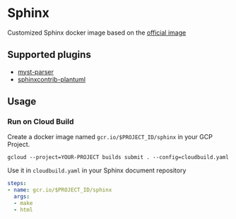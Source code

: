 # Sphinx

Customized Sphinx docker image based on the [official image](https://github.com/sphinx-doc/docker)

## Supported plugins

- [myst-parser](https://www.sphinx-doc.org/ja/master/usage/markdown.html#configuration)
- [sphinxcontrib-plantuml](https://github.com/sphinx-contrib/plantuml)

## Usage

### Run on Cloud Build

Create a docker image named `gcr.io/$PROJECT_ID/sphinx` in your GCP Project.

```shell
gcloud --project=YOUR-PROJECT builds submit . --config=cloudbuild.yaml
```

Use it in `cloudbuild.yaml` in your Sphinx document repository

```yaml
steps:
- name: gcr.io/$PROJECT_ID/sphinx
  args:
  - make
  - html
```
